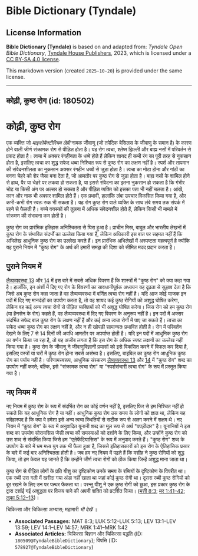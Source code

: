 # Bible Dictionary (Tyndale)

## License Information

**Bible Dictionary (Tyndale)** is based on and adapted from: _Tyndale Open Bible Dictionary_, [Tyndale House Publishers](https://tyndaleopenresources.com/), 2023, which is licensed under a [CC BY-SA 4.0 license](https://creativecommons.org/licenses/by-sa/4.0/legalcode.en).

This markdown version (created `2025-10-20`) is provided under the same license.



--------------------------------

## कोढ़ी, कुष्ठ रोग (id: 180502)

कोढ़ी, कुष्ठ रोग
================

एक व्यक्ति जो *माइकोबैक्टीरियम लेप्री* नामक जीवाणु (जो तपेदिक बेसिलस के जीवाणु के समान है) के कारण होने वाली जीर्ण संक्रामक रोग से पीड़ित होता है। यह रोग त्वचा, श्लेष्म झिल्ली और बाह्य नसों में परिवर्तन से प्रकट होता है। त्वचा में अक्सर रंगहीनता के धब्बे होते हैं लेकिन शायद ही कभी रंग का पूरी तरह से नुकसान होता है, इसलिए त्वचा का शुद्ध सफेद धब्बा निश्चित रूप से कुष्ठ रोग का लक्षण नहीं है। स्पर्श और तापमान की संवेदनशीलता का नुकसान अक्सर रंगहीन धब्बों से जुड़ा होता है। त्वचा का मोटा होना और गांठों का बनना चेहरे को शेर जैसा बना देता है, जो आमतौर पर कुष्ठ रोग से जुड़ा होता है। बाह्य नसों के शामिल होने से हाथ, पैर या चेहरे पर लकवा हो सकता है, या इससे संवेदना का इतना नुकसान हो सकता है कि गंभीर चोट या किसी अंग पर अल्सर हो सकता है और पीड़ित व्यक्ति को इसका पता भी नहीं चलता है। आंखें, कान और नाक भी अक्सर शामिल होते हैं। एक प्रभावी, हालांकि लंबा उपचार विकसित किया गया है, और कभी\-कभी रोग स्वतः रुक भी सकता है। यह रोग कुष्ठ रोग वाले व्यक्ति के साथ लंबे समय तक संपर्क में रहने से फैलती है। बच्चे वयस्कों की तुलना में अधिक संवेदनशील होते हैं, लेकिन किसी भी मामले में संक्रमण की संभावना कम होती है।

कुष्ठ रोग का प्रारंभिक इतिहास अनिश्चितता से घिरा हुआ है। प्राचीन मिस्र, बाबुल और भारतीय लेखनों में कुष्ठ रोग के संभावित संदर्भों का उल्लेख किया गया है, लेकिन अधिकारी इस बात पर सहमत नहीं हैं कि अभिलेख आधुनिक कुष्ठ रोग का उल्लेख करते हैं। इन प्रारंभिक अभिलेखों में अस्पष्टता महत्वपूर्ण है क्योंकि यह पुराने नियम में "कुष्ठ रोग" के अर्थ की हमारी समझ की दिशा को सीमित मदद प्रदान करता है।

पुराने नियम में
---------------

[लैव्यव्यवस्था 13](https://ref.ly/Lev13:1-Lev13:59) और [14](https://ref.ly/Lev14:1-Lev14:57) में इस बारे में सबसे अधिक विवरण हैं कि शास्त्रों में "कुष्ठ रोग" को क्या कहा गया है। हालाँकि, इन अंशों में दिए गए रोग के विवरणों का सावधानीपूर्वक अध्ययन यह दृढ़ता से सुझाव देता है कि जिसे अब कुष्ठ रोग कहा जाता है वह लैव्यव्यवस्था में वर्णित त्वचा रोग नहीं है। यदि आज कोई याजक इन पदों में दिए गए मानदंडों का उपयोग करता है, तो वह शायद कई कुष्ठ रोगियों को अशुद्ध घोषित करेगा, लेकिन वह कई अन्य त्वचा रोगों से पीड़ित व्यक्तियों को भी अशुद्ध घोषित करेगा। जिस रोग को हम कुष्ठ रोग (या हैनसेन के रोग) कहते हैं, वह लैव्यव्यवस्था में दिए गए विवरण के अनुरूप नहीं है। इन पदों में अक्सर संदर्भित सफेद बाल कुष्ठ रोग के लक्षण नहीं हैं और कई अन्य त्वचा रोगों में पाए जा सकते हैं। त्वचा का सफेद धब्बा कुष्ठ रोग का लक्षण नहीं है, और न ही खोपड़ी सामान्यतः प्रभावित होती है। रोग में परिवर्तन देखने के लिए 7 से 14 दिनों की अवधि आमतौर पर अपर्याप्त होती है। यदि इन पदों में आधुनिक कुष्ठ रोग का वर्णन किया जा रहा है, तो यह अजीब लगता है कि इस रोग के अधिक स्पष्ट लक्षणों का उल्लेख नहीं किया गया है। कुष्ठ रोग के जीवाणु ने जीवाणुविज्ञानी प्रयासों को इसे विकसित करने में विफल कर दिया है, इसलिए वस्त्रों या घरों में कुष्ठ रोग होना सबसे असंभव है। इसलिए, बाइबिल का कुष्ठ रोग आधुनिक कुष्ठ रोग का पर्याय नहीं है। परिणामस्वरूप, आधुनिक संस्करण [लैव्यव्यवस्था 13](https://ref.ly/Lev13:1-Lev13:59) और [14](https://ref.ly/Lev14:1-Lev14:57) में "कुष्ठ रोग" शब्द का उपयोग नहीं करते; बल्कि, इसे "संक्रामक त्वचा रोग" या "स्पर्शसंचारी त्वचा रोग" के रूप में प्रस्तुत किया गया है।

नए नियम में
-----------

नए नियम में कुष्ठ रोग के रूप में संदर्भित रोग का कोई वर्णन नहीं है, इसलिए फिर से हम निश्चित नहीं हो सकते कि यह आधुनिक रोग है या नहीं। आधुनिक कुष्ठ रोग उस समय के लोगों को ज्ञात था, लेकिन यह संदेहास्पद है कि क्या वे हमेशा इसे अन्य त्वचा स्थितियों से सटीक रूप से अलग करने में सक्षम थे। नए नियम में “कुष्ठ रोग” के रूप में अनुवादित यूनानी शब्द का मूल रूप से अर्थ "पपड़ीदार" है। यूनानियों ने इस शब्द का उपयोग सोरायसिस जैसी त्वचा की समस्याओं को दर्शाने के लिए किया, और उन्होंने कुष्ठ रोग को उस शब्द से संदर्भित किया जिसे हम "एलेफेंटियासिस" के रूप में अनुवाद करते हैं। "कुष्ठ रोग" शब्द के उपयोग के बारे में भ्रम मध्य युग तक भी फैला हुआ है, जिससे इतिहासकारों को इस रोग के ऐतिहासिक प्रसार के बारे में कई बार अनिश्चितता होती है। जब हम नए नियम में पढ़ते हैं कि मसीह ने कुष्ठ रोगियों को शुद्ध किया, तो हम केवल यह जानते हैं कि उन्होंने जीर्ण त्वचा रोगों को ठीक किया जिन्हें अशुद्ध माना जाता था।

कुष्ठ रोग से पीड़ित लोगों के प्रति यीशु का दृष्टिकोण उनके समय के रब्बियों के दृष्टिकोण के विपरीत था। एक रब्बी उस गली में खरीदा गया अंडा नहीं खाता था जहां कोई कुष्ठ रोगी था। दूसरा रब्बी कुष्ठ रोगियों को दूर रखने के लिए उन पर पत्थर फेंकता था। परन्तु यीशु ने एक कुष्ठ रोगी को छुआ, इस प्रकार कुष्ठ रोग के द्वारा दर्शाई गई अशुद्धता पर विजय पाने की अपनी शक्ति को प्रदर्शित किया। ([मत्ती 8:3](https://ref.ly/Matt8:3); [मर 1:41–42](https://ref.ly/Mark1:41-Mark1:42); [लूका 5:12–13](https://ref.ly/Luke5:12-Luke5:13))।

 चिकित्सा और चिकित्सा अभ्यास; महामारी *भी देखें* ।

* **Associated Passages:** MAT 8:3; LUK 5:12–LUK 5:13; LEV 13:1–LEV 13:59; LEV 14:1–LEV 14:57; MRK 1:41–MRK 1:42
* **Associated Articles:** चिकित्सा विज्ञान और चिकित्सा पद्धति (ID: `180509@TyndaleBibleDictionary`); विपत्ति (ID: `578927@TyndaleBibleDictionary`)

